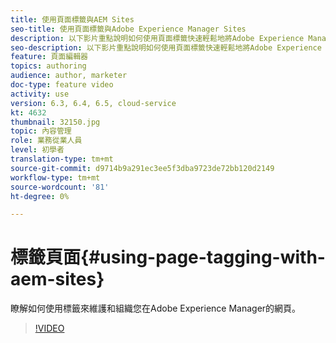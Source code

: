 ```yaml
---
title: 使用頁面標籤與AEM Sites
seo-title: 使用頁面標籤與Adobe Experience Manager Sites
description: 以下影片重點說明如何使用頁面標籤快速輕鬆地將Adobe Experience Manager網站內的內容分類。
seo-description: 以下影片重點說明如何使用頁面標籤快速輕鬆地將Adobe Experience Manager網站內的內容分類。
feature: 頁面編輯器
topics: authoring
audience: author, marketer
doc-type: feature video
activity: use
version: 6.3, 6.4, 6.5, cloud-service
kt: 4632
thumbnail: 32150.jpg
topic: 內容管理
role: 業務從業人員
level: 初學者
translation-type: tm+mt
source-git-commit: d9714b9a291ec3ee5f3dba9723de72bb120d2149
workflow-type: tm+mt
source-wordcount: '81'
ht-degree: 0%

---
```



# 標籤頁面{#using-page-tagging-with-aem-sites}

瞭解如何使用標籤來維護和組織您在Adobe Experience Manager的網頁。

>[!VIDEO](https://video.tv.adobe.com/v/32150?quality=12&learn=on)
